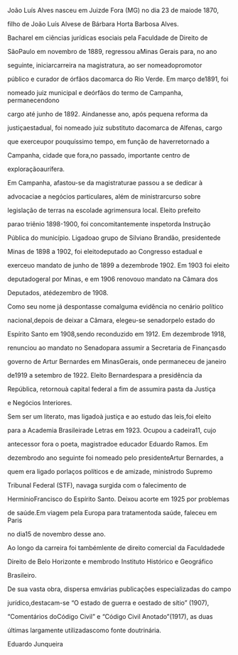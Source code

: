 

João Luís Alves nasceu em Juizde Fora (MG) no dia 23 de maiode 1870,

filho de João Luís Alvese de Bárbara Horta Barbosa Alves.



Bacharel em ciências jurídicas esociais pela Faculdade de Direito de

SãoPaulo em novembro de 1889, regressou aMinas Gerais para, no ano

seguinte, iniciarcarreira na magistratura, ao ser nomeadopromotor

público e curador de órfãos dacomarca do Rio Verde. Em março de1891, foi

nomeado juiz municipal e deórfãos do termo de Campanha, permanecendono

cargo até junho de 1892. Aindanesse ano, após pequena reforma da

justiçaestadual, foi nomeado juiz substituto dacomarca de Alfenas, cargo

que exerceupor pouquíssimo tempo, em função de haverretornado a

Campanha, cidade que fora,no passado, importante centro de

exploraçãoaurífera.



Em Campanha, afastou-se da magistraturae passou a se dedicar à

advocaciae a negócios particulares, além de ministrarcurso sobre

legislação de terras na escolade agrimensura local. Eleito prefeito

parao triênio 1898-1900, foi concomitantemente inspetorda Instrução

Pública do município. Ligadoao grupo de Silviano Brandão, presidentede

Minas de 1898 a 1902, foi eleitodeputado ao Congresso estadual e

exerceuo mandato de junho de 1899 a dezembrode 1902. Em 1903 foi eleito

deputadogeral por Minas, e em 1906 renovouo mandato na Câmara dos

Deputados, atédezembro de 1908.



Como seu nome já despontasse comalguma evidência no cenário político

nacional,depois de deixar a Câmara, elegeu-se senadorpelo estado do

Espírito Santo em 1908,sendo reconduzido em 1912. Em dezembrode 1918,

renunciou ao mandato no Senadopara assumir a Secretaria de Finançasdo

governo de Artur Bernardes em MinasGerais, onde permaneceu de janeiro

de1919 a setembro de 1922. Eleito Bernardespara a presidência da

República, retornouà capital federal a fim de assumira pasta da Justiça

e Negócios Interiores.



Sem ser um literato, mas ligadoà justiça e ao estudo das leis,foi eleito

para a Academia Brasileirade Letras em 1923. Ocupou a cadeira11, cujo

antecessor fora o poeta, magistradoe educador Eduardo Ramos. Em

dezembrodo ano seguinte foi nomeado pelo presidenteArtur Bernardes, a

quem era ligado porlaços políticos e de amizade, ministrodo Supremo

Tribunal Federal (STF), navaga surgida com o falecimento de

HermínioFrancisco do Espírito Santo. Deixou acorte em 1925 por problemas

de saúde.Em viagem pela Europa para tratamentoda saúde, faleceu em Paris

no dia15 de novembro desse ano.



Ao longo da carreira foi tambémlente de direito comercial da Faculdadede

Direito de Belo Horizonte e membrodo Instituto Histórico e Geográfico

Brasileiro.



De sua vasta obra, dispersa emvárias publicações especializadas do campo

jurídico,destacam-se “O estado de guerra e oestado de sítio” (1907),

“Comentários doCódigo Civil” e “Código Civil Anotado”(1917), as duas

últimas largamente utilizadascomo fonte doutrinária.



Eduardo Junqueira



